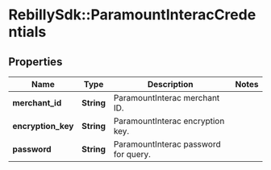# RebillySdk::ParamountInteracCredentials

## Properties
Name | Type | Description | Notes
------------ | ------------- | ------------- | -------------
**merchant_id** | **String** | ParamountInterac merchant ID. | 
**encryption_key** | **String** | ParamountInterac encryption key. | 
**password** | **String** | ParamountInterac password for query. | 

